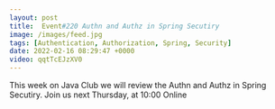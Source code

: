 ```yaml
---
layout: post
title:  Event#220 Authn and Authz in Spring Secutiry
image: /images/feed.jpg
tags: [Authentication, Authorization, Spring, Security]
date: 2022-02-16 08:29:47 +0000
video: qqtTcEJzXV0
---
```


This week on Java Club we will review the Authn and Authz in Spring Secutiry.
Join us next Thursday, at 10:00 Online
